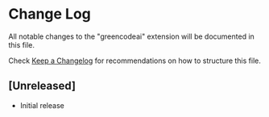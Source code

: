 # Change Log

All notable changes to the "greencodeai" extension will be documented in this file.

Check [Keep a Changelog](http://keepachangelog.com/) for recommendations on how to structure this file.

## [Unreleased]

- Initial release